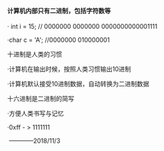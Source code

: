 #### 计算机内部只有二进制，包括字符数等

· int i = 15; // 0000000 0000000 0000000000001111

·char c = 'A'; //0000000 010000001

   十进制是人类的习惯

·计算机在输出时候，按照人类习惯输出10进制

·计算机默认接受10进制数据，自动转换为二进制数据 

   十六进制是二进制的简写

·方便人类书写与记忆

·0xff - > 1111111



​													————2018/11/3